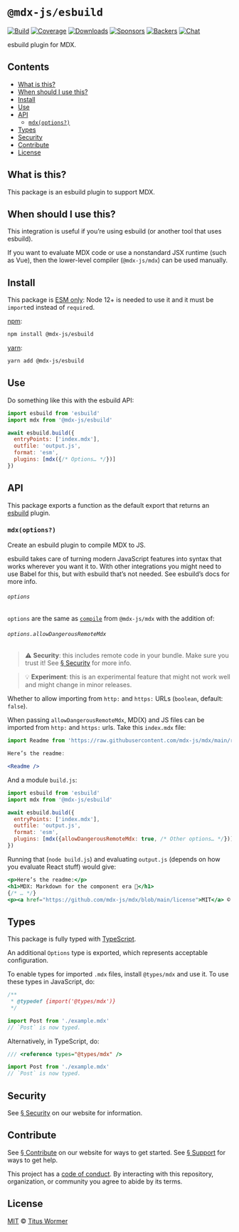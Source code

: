 # `@mdx-js/esbuild`

[![Build][build-badge]][build]
[![Coverage][coverage-badge]][coverage]
[![Downloads][downloads-badge]][downloads]
[![Sponsors][sponsors-badge]][collective]
[![Backers][backers-badge]][collective]
[![Chat][chat-badge]][chat]

esbuild plugin for MDX.

## Contents

*   [What is this?](#what-is-this)
*   [When should I use this?](#when-should-i-use-this)
*   [Install](#install)
*   [Use](#use)
*   [API](#api)
    *   [`mdx(options?)`](#mdxoptions)
*   [Types](#types)
*   [Security](#security)
*   [Contribute](#contribute)
*   [License](#license)

## What is this?

This package is an esbuild plugin to support MDX.

## When should I use this?

This integration is useful if you’re using esbuild (or another tool that uses
esbuild).

If you want to evaluate MDX code or use a nonstandard JSX runtime (such as Vue),
then the lower-level compiler (`@mdx-js/mdx`) can be used manually.

## Install

This package is [ESM only](https://gist.github.com/sindresorhus/a39789f98801d908bbc7ff3ecc99d99c):
Node 12+ is needed to use it and it must be `import`ed instead of `require`d.

[npm][]:

```sh
npm install @mdx-js/esbuild
```

[yarn][]:

```sh
yarn add @mdx-js/esbuild
```

## Use

Do something like this with the esbuild API:

```js
import esbuild from 'esbuild'
import mdx from '@mdx-js/esbuild'

await esbuild.build({
  entryPoints: ['index.mdx'],
  outfile: 'output.js',
  format: 'esm',
  plugins: [mdx({/* Options… */})]
})
```

## API

This package exports a function as the default export that returns an
[esbuild][] plugin.

### `mdx(options?)`

Create an esbuild plugin to compile MDX to JS.

esbuild takes care of turning modern JavaScript features into syntax that works
wherever you want it to.
With other integrations you might need to use Babel for this, but with
esbuild that’s not needed.
See esbuild’s docs for more info.

###### `options`

`options` are the same as
[`compile`](https://v2.mdxjs.com/packages/mdx/#compilefile-options) from
`@mdx-js/mdx` with the
addition of:

###### `options.allowDangerousRemoteMdx`

> ⚠️ **Security**: this includes remote code in your bundle.
> Make sure you trust it!
> See [§ Security](https://v2.mdxjs.com/getting-started/#security) for more
> info.

> 💡 **Experiment**: this is an experimental feature that might not work
> well and might change in minor releases.

Whether to allow importing from `http:` and `https:` URLs (`boolean`, default:
`false`).

When passing `allowDangerousRemoteMdx`, MD(X) and JS files can be imported from
`http:` and `https:` urls.
Take this `index.mdx` file:

```jsx
import Readme from 'https://raw.githubusercontent.com/mdx-js/mdx/main/readme.md'

Here’s the readme:

<Readme />
```

And a module `build.js`:

```js
import esbuild from 'esbuild'
import mdx from '@mdx-js/esbuild'

await esbuild.build({
  entryPoints: ['index.mdx'],
  outfile: 'output.js',
  format: 'esm',
  plugins: [mdx({allowDangerousRemoteMdx: true, /* Other options… */})]
})
```

Running that (`node build.js`) and evaluating `output.js` (depends on how you
evaluate React stuff) would give:

```jsx
<p>Here’s the readme:</p>
<h1>MDX: Markdown for the component era 🚀</h1>
{/* … */}
<p><a href="https://github.com/mdx-js/mdx/blob/main/license">MIT</a> © …</p>
```

## Types

This package is fully typed with [TypeScript](https://www.typescriptlang.org).

An additional `Options` type is exported, which represents acceptable
configuration.

To enable types for imported `.mdx` files, install `@types/mdx` and use it.
To use these types in JavaScript, do:

```js
/**
 * @typedef {import('@types/mdx')}
 */

import Post from './example.mdx'
// `Post` is now typed.
```

Alternatively, in TypeScript, do:

```ts
/// <reference types="@types/mdx" />

import Post from './example.mdx'
// `Post` is now typed.
```

## Security

See [§ Security](https://v2.mdxjs.com/getting-started/#security) on our website
for information.

## Contribute

See [§ Contribute][contribute] on our website for ways to get started.
See [§ Support][support] for ways to get help.

This project has a [code of conduct][coc].
By interacting with this repository, organization, or community you agree to
abide by its terms.

## License

[MIT][] © [Titus Wormer][author]

[build-badge]: https://github.com/mdx-js/mdx/workflows/main/badge.svg

[build]: https://github.com/mdx-js/mdx/actions

[coverage-badge]: https://img.shields.io/codecov/c/github/mdx-js/mdx/main.svg

[coverage]: https://codecov.io/github/mdx-js/mdx

[downloads-badge]: https://img.shields.io/npm/dm/@mdx-js/esbuild.svg

[downloads]: https://www.npmjs.com/package/@mdx-js/esbuild

[sponsors-badge]: https://opencollective.com/unified/sponsors/badge.svg

[backers-badge]: https://opencollective.com/unified/backers/badge.svg

[collective]: https://opencollective.com/unified

[chat-badge]: https://img.shields.io/badge/chat-discussions-success.svg

[chat]: https://github.com/mdx-js/mdx/discussions

[npm]: https://docs.npjs.com/cli/install

[yarn]: https://classic.yarnpkg.com/docs/cli/add/

[contribute]: https://v2.mdxjs.com/community/contribute/

[support]: https://v2.mdxjs.com/community/support/

[coc]: https://github.com/mdx-js/.github/blob/master/code-of-conduct.md

[mit]: https://github.com/mdx-js/mdx/blob/main/packages/esbuild/license

[author]: https://wooorm.com

[esbuild]: https://esbuild.github.io
